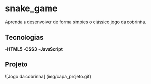 # snake_game
<p>Aprenda a desenvolver de forma simples o clássico jogo da cobrinha.</p>

## Tecnologias 
-**HTML5** 
-**CSS3**
-**JavaScript**

## Projeto
![Jogo da cobrinha] (img/capa_projeto.gif)